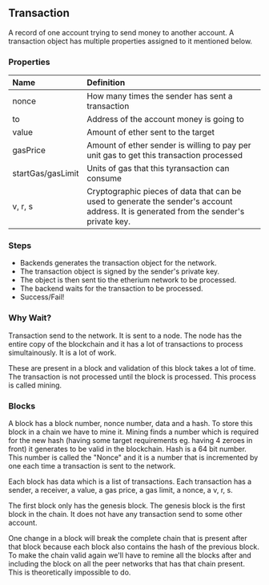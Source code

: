 ## Transaction

A record of one account trying to send money to another account. A transaction object has multiple properties assigned to it mentioned below.

### Properties

| Name              | Definition                                                                                                                             |
| :---------------- | :------------------------------------------------------------------------------------------------------------------------------------- |
| nonce             | How many times the sender has sent a transaction                                                                                       |
| to                | Address of the account money is going to                                                                                               |
| value             | Amount of ether sent to the target                                                                                                     |
| gasPrice          | Amount of ether sender is willing to pay per unit gas to get this transaction processed                                                |
| startGas/gasLimit | Units of gas that this tyransaction can consume                                                                                        |
| v, r, s           | Cryptographic pieces of data that can be used to generate the sender's account address. It is generated from the sender's private key. |

### Steps

- Backends generates the transaction object for the network.
- The transaction object is signed by the sender's private key.
- The object is then sent tio the etherium network to be processed.
- The backend waits for the transaction to be processed.
- Success/Fail!

### Why Wait?

Transaction send to the network. It is sent to a node. The node has the entire copy of the blockchain and it has a lot of transactions to process simultainously. It is a lot of work.

These are present in a block and validation of this block takes a lot of time. The transaction is not processed until the block is processed. This process is called mining.

### Blocks

A block has a block number, nonce number, data and a hash. To store this block in a chain we have to mine it. Mining finds a number which is required for the new hash (having some target requirements eg. having 4 zeroes in front) it generates to be valid in the blockchain. Hash is a 64 bit number. This number is called the "Nonce" and it is a number that is incremented by one each time a transaction is sent to the network.

Each block has data which is a list of transactions. Each transaction has a sender, a receiver, a value, a gas price, a gas limit, a nonce, a v, r, s.

The first block only has the genesis block. The genesis block is the first block in the chain. It does not have any transaction send to some other account.

One change in a block will break the complete chain that is present after that block because each block also contains the hash of the previous block. To make the chain valid again we'll have to remine all the blocks after and including the block on all the peer networks that has that chain present. This is theoretically impossible to do.
